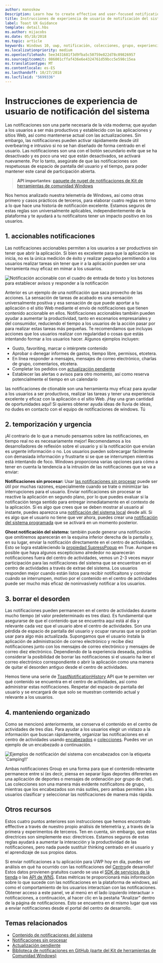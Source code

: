 ```yaml
---
author: manoskow
Description: Learn how to create effective and user-focused notifications that make your users prductive and happy.
title: Instrucciones de experiencia de usuario de notificación del sistema
label: Toast UX Guidance
template: detail.hbs
ms.author: mijacobs
ms.date: 05/18/2018
ms.topic: article
keywords: Windows 10, uwp, notificación, colecciones, grupo, experiencia del usuario, instrucciones de experiencia del usuario, instrucciones, actividades, notificación del sistema, el centro de actividades, noninterruptive, notificaciones efectivas, las notificaciones no intrusivos, accionables, administrar, organizar
ms.localizationpriority: medium
ms.openlocfilehash: 5ee3431681f3d9fba5c50759e822d78c09826957
ms.sourcegitcommit: 086001cffaf436e6e4324761d59bcc5e598c15ea
ms.translationtype: MT
ms.contentlocale: es-ES
ms.lasthandoff: 10/27/2018
ms.locfileid: "5699336"
---
```

# <a name="toast-notification-ux-guidance"></a>Instrucciones de experiencia de usuario de notificación del sistema
Las notificaciones son una parte necesaria de la vida moderna; que ayudan a los usuarios a ser más productivos y establecido con las aplicaciones y sitios Web, así como mantenerse actual con las actualizaciones. Sin embargo, las notificaciones pueden activar rápidamente desde útil overbearing e intrusivo si no se han diseñado de forma centrado en el usuario. Las notificaciones son una con el botón secundario evite que se ha desactivado y es poco una vez que están desactivados, se activará nuevamente.  Por lo tanto, asegúrate de que las notificaciones son respetuosas de espacio de pantalla del usuario y el tiempo, para poder mantener este canal de participación abierta.

> **API importantes**: [paquete de nuget de notificaciones de Kit de herramientas de comunidad Windows](https://www.nuget.org/packages/Microsoft.Toolkit.Uwp.Notifications/)

Nos hemos analizado nuestra telemetría de Windows, así como otras primero y casos prácticos de terceros, para elaborar cuatro reglas en torno a lo que hace una historia de notificación excelente.  Estamos seguros de estas reglas son universalmente aplicables, independientemente de la plataforma y te ayudará a tu notificaitons tener un impacto positivo en los usuarios.

## <a name="1-actionable-notifications"></a>1. accionables notificaciones
Las notificaciones accionables permiten a los usuarios a ser productivos sin tener que abrir la aplicación.  Si bien es excelente para que la aplicación se inicia, no es la única medición de éxito y realizar pequeño permitiendo a los usuarios realizar tareas sin tener que ir a la aplicación pueden ser una herramienta muy eficaz en mimar a los usuarios.

![Notificación accionable con el cuadro de entrada de texto y los botones para establecer avisos y responder a la notificación](images/actionable-notification-example01.png)

Anterior es un ejemplo de una notificación que saca provecho de las acciones. La sensación de tareas de acabado es una sensación universalmente positiva y esa sensación de que puede aportar a tu aplicación o el sitio Web mediante el envío de notificaciones que tienen contenido accionable en ellos. Notificaciones accionables también pueden ayudar a aumentar la productividad, tanto en escenarios empresariales y del consumidor, reduciendo el tiempo a los usuarios de la acción pasar por para realizar estas tareas más pequeñas. Te recomendamos que incluyas acciones que los usuarios realizar con regularidad o cosas que estás intentando formar a los usuarios hacer.  Algunos ejemplos incluyen:
* Gusto, favoriting, marcar o intérprete contenido
* Aprobar o denegar informes de gastos, tiempo libre, permisos, etcetera.
* En línea responder a mensajes, mensajes de correo electrónico, charlas de grupo, comentarios, etcetera.
* Completar los pedidos con [actualización pendiente](toast-pending-update.md)
* Establecer las alertas o avisos para otro momento, así como reserva potencialmente el tiempo en un calendario

las notificaciones de ctionable son una herramienta muy eficaz para ayudar a los usuarios a ser productivos, realizar las tareas y tener una experiencia excelente y eficaz con la aplicación o el sitio Web.  ¡Hay una gran cantidad de oportunidades aquí! Si quieres obtener ayuda ideas de lluvia de ideas, no dudes en contacto con el equipo de notificaciones de windows.  Tú 

## <a name="2-timing-and-urgency"></a>2. temporización y urgencia
¡Al contrario de lo que a menudo pensamos sobre las notificaciones, en tiempo real no es necesariamente mejor! Recomendamos a los desarrolladores de reflexión sobre el usuario y si la notificación que envían es urgente información o no. Los usuarios pueden sobrecargar fácilmente con demasiada información y frustrarte si se que se interrumpen mientras está intentando de foco. Windows proporciona varias opciones para cómo a tener en cuenta la tendencia a la intrusión de las notificaciones que se va a enviar:

**Notificaciones sin procesar:** Usar [las notificaciones sin procesar](raw-notification-overview.md) puede ser útil por muchas razones, especialmente cuando se trate o minimizar las interrupciones para el usuario.  Enviar notificaciones sin procesar se reactive la aplicación en segundo plano, por lo que puedes evaluar si la notificación tenga sentido para entregar inmediatamente en el contexto de la aplicación. Si es algo que crees que se deben mostrar al usuario al instante, puedes aparezca una [notificación del sistema local](send-local-toast.md) desde allí.  Si es algo que el usuario no tiene que ver ahora, puedes crear una [notificación del sistema programada](https://blogs.msdn.microsoft.com/tiles_and_toasts/2016/09/30/quickstart-sending-an-alarm-in-windows-10/) que se activará en un momento posterior.

**Ghost notificación del sistema:** también puede generar una notificación que omitiremos aparecerán en la esquina inferior derecha de la pantalla y, en su lugar, enviar la notificación directamente en el centro de actividades. Esto se logra estableciendo la [propiedad SupressPopup](https://docs.microsoft.com/en-us/uwp/api/windows.ui.notifications.toastnotification.suppresspopup) en True. Aunque es posible que haya algunos escepticismo alrededor no aparecerán notificaciones fuera del centro de actividades, vemos un 2-3 veces mayor participación para las notificaciones del sistema que se encuentran en el centro de actividades a través de extrae del sistema.  Los usuarios responden mejor cuando están listos para recibir notificaitons y controlar cuándo se interrumpen, motivo por el contenido en el centro de actividades puede ser mucho más eficaz de noninvasively notificar a los usuarios.

## <a name="3-clear-out-the-clutter"></a>3. borrar el desorden
Las notificaciones pueden permanecen en el centro de actividades durante mucho tiempo (el valor predeterminado es tres días).  Es fundamental que asegurarse de que el contenido que se encuentra aquí está al día y relevante cada vez que el usuario abre el centro de actividades. Son una pérdida de espacio de pantalla del usuario y ocupar ranuras que se podrían usar para algo más actualizada.  Supongamos que el usuario instala la aplicación de administración de correo electrónico y recibe diez notificaciones junto con los mensajes de correo electrónico y mensajes de correo diez electrónico.  Dependiendo de la experiencia deseada, podrías considerar la posibilidad de borrar las notificaciones si el usuario ha leer el correo electrónico correspondiente o abrir la aplicación como una manera de quitar el desorden antiguo desde el centro de actividades.

Hemos tiene una serie de [ToastNotificationHistory](https://docs.microsoft.com/en-us/uwp/api/windows.ui.notifications.toastnotificationhistory) API que te permiten ver qué contenido se encuentra en el centro de actividades, así como administrar estas notificaciones. Respetar del espacio de pantalla del usuario y se encargará de que solo se muestran contenido actual y relevante a los usuarios.

## <a name="4-keeping-organized"></a>4. manteniendo organizado
Como se mencionó anteriormente, se conserva el contenido en el centro de actividades de tres días.  Para ayudar a los usuarios elegir un vistazo a la información que buscan rápidamente, organizar las notificaciones en el centro de actividades usando [encabezados](https://docs.microsoft.com/en-us/windows/uwp/design/shell/tiles-and-notifications/toast-headers) o [colecciones](https://docs.microsoft.com/en-us/uwp/api/windows.ui.notifications.toastcollection). Puedes ver un ejemplo de un encabezado a continuación.

![Ejemplos de notificación del sistema con encabezados con la etiqueta 'Camping!!'](images/toast-headers-action-center.png)

Ambas notificaciones Group en una forma para que el contenido relevante permanece entre sí (es decir, piensa en separar ligas deportes diferentes en una aplicación de deportes o mensajes de ordenación por grupo de chat). Las colecciones son una manera más evidente notificaitons de grupo, mientras que los encabezados son más sutiles, pero ambas permiten a los usuarios clasificar y seleccionar las notificaciones de manera más rápida. 

## <a name="other-resources"></a>Otros recursos
Estos cuatro puntos anteriores son instrucciones que hemos encontrado efffective a través de nuestro propio análisis de telemetría y, a través de la primera y experimentos de terceros. Ten en cuenta, sin embargo, que estas directrices son simplemente eso: directrices.  Estamos seguros de estas reglas ayudará a aumentar la interacción y la productividad de las notificaciones, pero nada puede sustituir thinking centrado en el usuario y el aprendizaje de sus propios datos.  

Si enviar notificaciones a tu aplicación para UWP hoy en día, puedes ver análisis en qué ha ocurrido con las notificaciones del [Centro](https://developer.microsoft.com/en-us/windows)de desarrollo! Estos datos provienen gratuitos cuando se usa el [SDK de servicios de la tienda](https://marketplace.visualstudio.com/items?itemName=AdMediator.MicrosoftStoreServicesSDK) o las [API de WNS](https://docs.microsoft.com/en-us/windows/uwp/design/shell/tiles-and-notifications/windows-push-notification-services--wns--overview). Estas métricas te proporcionará más información sobre lo que sucede con las notificaciones en la plataforma de windows, así como el comportamiento de los usuarios interactúan con las notificaciones. Obtener acceso a este panel, ve al menú en el lado izquierdo interactuar > notificaciones, a continuación, al hacer clic en la pestaña "Analizar" dentro de la página de notificaciones.  Esto se encuentra en el mismo lugar que vas a enviar notificaciones desde el portal del centro de desarrollo.

## <a name="related-topics"></a>Temas relacionados

* [Contenido de notificaciones del sistema](adaptive-interactive-toasts.md)
* [Notificaciones sin procesar](raw-notification-overview.md)
* [Actualización pendiente](toast-pending-update.md)
* [Biblioteca de notificaciones en GitHub (parte del Kit de herramientas de Comunidad Windows)](https://github.com/Microsoft/UWPCommunityToolkit/tree/master/Microsoft.Toolkit.Uwp.Notifications)